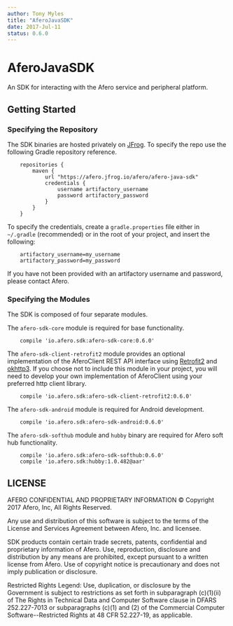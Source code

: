 ```yaml
---
author: Tony Myles
title: "AferoJavaSDK"
date: 2017-Jul-11
status: 0.6.0
---
```


# AferoJavaSDK

An SDK for interacting with the Afero service and peripheral platform.

## Getting Started
### Specifying the Repository

The SDK binaries are hosted privately on [JFrog](https://www.jfrog.com/artifactory/). To specify the repo use the following Gradle repository reference.

```Gradle
    repositories {
        maven {
            url "https://afero.jfrog.io/afero/afero-java-sdk"
            credentials {
                username artifactory_username
                password artifactory_password
            }
        }
    }
```

To specify the credentials, create a `gradle.properties` file either in `~/.gradle` (recommended) or in the root of your project, and insert the following:

```Gradle
    artifactory_username=my_username
    artifactory_password=my_password
```

If you have not been provided with an artifactory username and password, please contact Afero.

### Specifying the Modules

The SDK is composed of four separate modules.

The `afero-sdk-core` module is required for base functionality.
```Gradle
    compile 'io.afero.sdk:afero-sdk-core:0.6.0'
```

The `afero-sdk-client-retrofit2` module provides an optional implementation of the AferoClient REST API interface using [Retrofit2](http://square.github.io/retrofit/) and [okhttp3](http://square.github.io/okhttp/). If you choose not to include this module in your project, you will need to develop your own implementation of AferoClient using your preferred http client library.

```Gradle
    compile 'io.afero.sdk:afero-sdk-client-retrofit2:0.6.0'
```

The `afero-sdk-android` module is required for Android development.
```Gradle
    compile 'io.afero.sdk:afero-sdk-android:0.6.0'
```

The `afero-sdk-softhub` module and `hubby` binary are required for Afero soft hub functionality.
```Gradle
    compile 'io.afero.sdk:afero-sdk-softhub:0.6.0'
    compile 'io.afero.sdk:hubby:1.0.482@aar'
```

## LICENSE

  AFERO CONFIDENTIAL AND PROPRIETARY INFORMATION
  © Copyright 2017 Afero, Inc, All Rights Reserved.

  Any use and distribution of this software is subject to the terms
  of the License and Services Agreement between Afero, Inc. and licensee.

  SDK products contain certain trade secrets, patents, confidential and
  proprietary information of Afero.  Use, reproduction, disclosure
  and distribution by any means are prohibited, except pursuant to
  a written license from Afero. Use of copyright notice is
  precautionary and does not imply publication or disclosure.

  Restricted Rights Legend:
  Use, duplication, or disclosure by the Government is subject to
  restrictions as set forth in subparagraph (c)(1)(ii) of The
  Rights in Technical Data and Computer Software clause in DFARS
  252.227-7013 or subparagraphs (c)(1) and (2) of the Commercial
  Computer Software--Restricted Rights at 48 CFR 52.227-19, as
  applicable.


